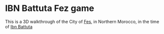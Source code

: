 # IBN Battuta Fez game
This is a 3D walkthrough of the City of [Fes](https://en.wikipedia.org/wiki/Fez,_Morocco), in Northern Morocco, in the time of [Ibn Battuta](https://en.wikipedia.org/wiki/Ibn_Battuta)


